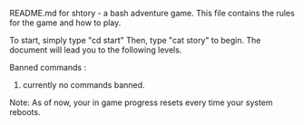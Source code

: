 README.md for shtory - a bash adventure game.
This file contains the rules for the game and how to play.

To start, simply type "cd start"
Then, type "cat story" to begin. The document will lead you to the following levels. 

Banned commands : 

1. currently no commands banned.


Note: As of now, your in game progress resets every time your system reboots.
